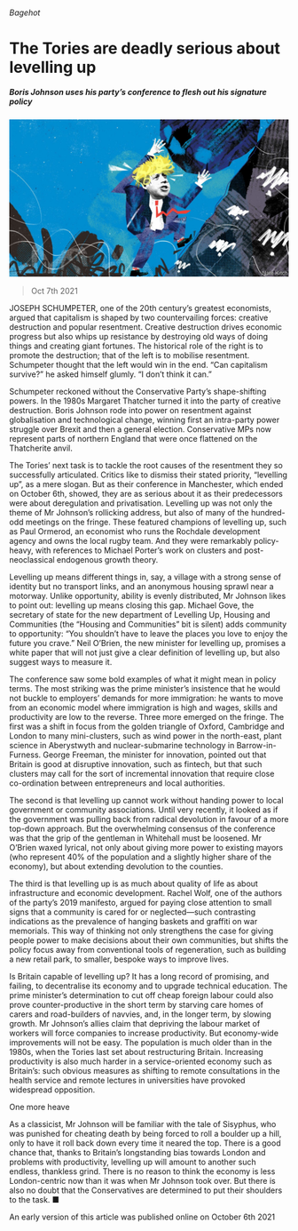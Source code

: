 ###### Bagehot

# The Tories are deadly serious about levelling up 

##### Boris Johnson uses his party’s conference to flesh out his signature policy 

![image](images/20211009_brd000.jpg) 

> Oct 7th 2021 

JOSEPH SCHUMPETER, one of the 20th century’s greatest economists, argued that capitalism is shaped by two countervailing forces: creative destruction and popular resentment. Creative destruction drives economic progress but also whips up resistance by destroying old ways of doing things and creating giant fortunes. The historical role of the right is to promote the destruction; that of the left is to mobilise resentment. Schumpeter thought that the left would win in the end. “Can capitalism survive?” he asked himself glumly. “I don’t think it can.”

Schumpeter reckoned without the Conservative Party’s shape-shifting powers. In the 1980s Margaret Thatcher turned it into the party of creative destruction. Boris Johnson rode into power on resentment against globalisation and technological change, winning first an intra-party power struggle over Brexit and then a general election. Conservative MPs now represent parts of northern England that were once flattened on the Thatcherite anvil.


The Tories’ next task is to tackle the root causes of the resentment they so successfully articulated. Critics like to dismiss their stated priority, “levelling up”, as a mere slogan. But as their conference in Manchester, which ended on October 6th, showed, they are as serious about it as their predecessors were about deregulation and privatisation. Levelling up was not only the theme of Mr Johnson’s rollicking address, but also of many of the hundred-odd meetings on the fringe. These featured champions of levelling up, such as Paul Ormerod, an economist who runs the Rochdale development agency and owns the local rugby team. And they were remarkably policy-heavy, with references to Michael Porter’s work on clusters and post-neoclassical endogenous growth theory.

Levelling up means different things in, say, a village with a strong sense of identity but no transport links, and an anonymous housing sprawl near a motorway. Unlike opportunity, ability is evenly distributed, Mr Johnson likes to point out: levelling up means closing this gap. Michael Gove, the secretary of state for the new department of Levelling Up, Housing and Communities (the “Housing and Communities” bit is silent) adds community to opportunity: “You shouldn’t have to leave the places you love to enjoy the future you crave.” Neil O’Brien, the new minister for levelling up, promises a white paper that will not just give a clear definition of levelling up, but also suggest ways to measure it.

The conference saw some bold examples of what it might mean in policy terms. The most striking was the prime minister’s insistence that he would not buckle to employers’ demands for more immigration: he wants to move from an economic model where immigration is high and wages, skills and productivity are low to the reverse. Three more emerged on the fringe. The first was a shift in focus from the golden triangle of Oxford, Cambridge and London to many mini-clusters, such as wind power in the north-east, plant science in Aberystwyth and nuclear-submarine technology in Barrow-in-Furness. George Freeman, the minister for innovation, pointed out that Britain is good at disruptive innovation, such as fintech, but that such clusters may call for the sort of incremental innovation that require close co-ordination between entrepreneurs and local authorities.

The second is that levelling up cannot work without handing power to local government or community associations. Until very recently, it looked as if the government was pulling back from radical devolution in favour of a more top-down approach. But the overwhelming consensus of the conference was that the grip of the gentleman in Whitehall must be loosened. Mr O’Brien waxed lyrical, not only about giving more power to existing mayors (who represent 40% of the population and a slightly higher share of the economy), but about extending devolution to the counties.

The third is that levelling up is as much about quality of life as about infrastructure and economic development. Rachel Wolf, one of the authors of the party’s 2019 manifesto, argued for paying close attention to small signs that a community is cared for or neglected—such contrasting indications as the prevalence of hanging baskets and graffiti on war memorials. This way of thinking not only strengthens the case for giving people power to make decisions about their own communities, but shifts the policy focus away from conventional tools of regeneration, such as building a new retail park, to smaller, bespoke ways to improve lives.

Is Britain capable of levelling up? It has a long record of promising, and failing, to decentralise its economy and to upgrade technical education. The prime minister’s determination to cut off cheap foreign labour could also prove counter-productive in the short term by starving care homes of carers and road-builders of navvies, and, in the longer term, by slowing growth. Mr Johnson’s allies claim that depriving the labour market of workers will force companies to increase productivity. But economy-wide improvements will not be easy. The population is much older than in the 1980s, when the Tories last set about restructuring Britain. Increasing productivity is also much harder in a service-oriented economy such as Britain’s: such obvious measures as shifting to remote consultations in the health service and remote lectures in universities have provoked widespread opposition.

One more heave

As a classicist, Mr Johnson will be familiar with the tale of Sisyphus, who was punished for cheating death by being forced to roll a boulder up a hill, only to have it roll back down every time it neared the top. There is a good chance that, thanks to Britain’s longstanding bias towards London and problems with productivity, levelling up will amount to another such endless, thankless grind. There is no reason to think the economy is less London-centric now than it was when Mr Johnson took over. But there is also no doubt that the Conservatives are determined to put their shoulders to the task. ■

An early version of this article was published online on October 6th 2021


